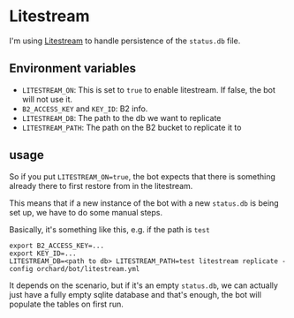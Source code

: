 # Litestream

I'm using [Litestream](https://litestream.io/) to handle persistence of the `status.db` file.

## Environment variables

 - `LITESTREAM_ON`: This is set to `true` to enable litestream. If false, the bot will not use it.
 - `B2_ACCESS_KEY` and `KEY_ID`: B2 info.
 - `LITESTREAM_DB`: The path to the db we want to replicate
 - `LITESTREAM_PATH`: The path on the B2 bucket to replicate it to

## usage

So if you put `LITESTREAM_ON=true`, the bot expects that there is something already there to first
restore from in the litestream.

This means that if a new instance of the bot with a new `status.db` is being set up, we have to
do some manual steps.

Basically, it's something like this, e.g. if the path is `test`

```
export B2_ACCESS_KEY=...
export KEY_ID=...
LITESTREAM_DB=<path to db> LITESTREAM_PATH=test litestream replicate -config orchard/bot/litestream.yml
```

It depends on the scenario, but if it's an empty `status.db`, we can actually just have a fully
empty sqlite database and that's enough, the bot will populate the tables on first run.

